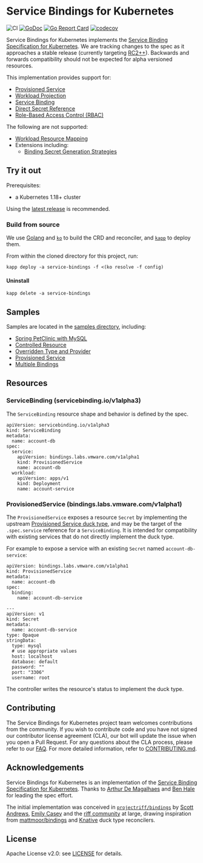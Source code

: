 
# Service Bindings for Kubernetes

![CI](https://github.com/vmware-labs/service-bindings/workflows/CI/badge.svg?branch=main)
[![GoDoc](https://godoc.org/github.com/vmware-labs/service-bindings?status.svg)](https://godoc.org/github.com/vmware-labs/service-bindings)
[![Go Report Card](https://goreportcard.com/badge/github.com/vmware-labs/service-bindings)](https://goreportcard.com/report/github.com/vmware-labs/service-bindings)
[![codecov](https://codecov.io/gh/vmware-labs/service-bindings/branch/main/graph/badge.svg)](https://codecov.io/gh/vmware-labs/service-bindings)


Service Bindings for Kubernetes implements the [Service Binding Specification for Kubernetes](https://github.com/k8s-service-bindings/spec). We are tracking changes to the spec as it approaches a stable release (currently targeting [RC2++](https://github.com/k8s-service-bindings/spec/tree/e874935880b120cfd809d691b0fee5baca023a2e)). Backwards and forwards compatibility should not be expected for alpha versioned resources.

This implementation provides support for:
- [Provisioned Service](https://github.com/k8s-service-bindings/spec/tree/e874935880b120cfd809d691b0fee5baca023a2e#provisioned-service)
- [Workload Projection](https://github.com/k8s-service-bindings/spec/tree/e874935880b120cfd809d691b0fee5baca023a2e#workload-projection)
- [Service Binding](https://github.com/k8s-service-bindings/spec/tree/e874935880b120cfd809d691b0fee5baca023a2e#service-binding)
- [Direct Secret Reference](https://github.com/k8s-service-bindings/spec/tree/e874935880b120cfd809d691b0fee5baca023a2e#direct-secret-reference)
- [Role-Based Access Control (RBAC)](https://github.com/k8s-service-bindings/spec/tree/e874935880b120cfd809d691b0fee5baca023a2e#role-based-access-control-rbac)

The following are not supported:
- [Workload Resource Mapping](https://github.com/k8s-service-bindings/spec/tree/e874935880b120cfd809d691b0fee5baca023a2e#workload-resource-mapping)
- Extensions including:
  - [Binding Secret Generation Strategies](https://github.com/k8s-service-bindings/spec/tree/e874935880b120cfd809d691b0fee5baca023a2e#binding-secret-generation-strategies)

## Try it out

Prerequisites:
- a Kubernetes 1.18+ cluster

Using the [latest release](https://github.com/vmware-labs/service-bindings/releases/latest) is recommended.

### Build from source

We use [Golang](https://golang.org) and [`ko`](https://github.com/google/ko) to build the CRD and reconciler, and [`kapp`](https://get-kapp.io) to deploy them.

From within the cloned directory for this project, run:

```
kapp deploy -a service-bindings -f <(ko resolve -f config)
```

#### Uninstall

```
kapp delete -a service-bindings
```

## Samples

Samples are located in the [samples directory](./samples), including:

- [Spring PetClinic with MySQL](./samples/spring-petclinic)
- [Controlled Resource](./samples/controlled-resource)
- [Overridden Type and Provider](./samples/overridden-type-provider)
- [Provisioned Service](./samples/provisioned-service)
- [Multiple Bindings](./samples/multi-binding)

## Resources

### ServiceBinding (servicebinding.io/v1alpha3)

The `ServiceBinding` resource shape and behavior is defined by the spec.

```
apiVersion: servicebinding.io/v1alpha3
kind: ServiceBinding
metadata:
  name: account-db
spec:
  service:
    apiVersion: bindings.labs.vmware.com/v1alpha1
    kind: ProvisionedService
    name: account-db
  workload:
    apiVersion: apps/v1
    kind: Deployment
    name: account-service
```

### ProvisionedService (bindings.labs.vmware.com/v1alpha1)

The `ProvisionedService` exposes a resource `Secret` by implementing the upstream [Provisioned Service duck type](https://github.com/k8s-service-bindings/spec#provisioned-service), and may be the target of the `.spec.service` reference for a `ServiceBinding`. It is intended for compatibility with existing services that do not directly implement the duck type.

For example to expose a service with an existing `Secret` named `account-db-service`:

```
apiVersion: bindings.labs.vmware.com/v1alpha1
kind: ProvisionedService
metadata:
  name: account-db
spec:
  binding:
    name: account-db-service

---
apiVersion: v1
kind: Secret
metadata:
  name: account-db-service
type: Opaque
stringData:
  type: mysql
  # use appropriate values
  host: localhost
  database: default
  password: ""
  port: "3306"
  username: root
```

The controller writes the resource's status to implement the duck type.

## Contributing

The Service Bindings for Kubernetes project team welcomes contributions from the community. If you wish to contribute code and you have not signed our contributor license agreement (CLA), our bot will update the issue when you open a Pull Request. For any questions about the CLA process, please refer to our [FAQ](https://cla.vmware.com/faq). For more detailed information, refer to [CONTRIBUTING.md](CONTRIBUTING.md).

## Acknowledgements

Service Bindings for Kubernetes is an implementation of the [Service Binding Specification for Kubernetes](https://github.com/k8s-service-bindings/spec). Thanks to [Arthur De Magalhaes](https://github.com/arthurdm) and [Ben Hale](https://github.com/nebhale) for leading the spec effort. 

The initial implementation was conceived in [`projectriff/bindings`](https://github.com/projectriff/bindings/) by [Scott Andrews](https://github.com/scothis), [Emily Casey](https://github.com/ekcasey) and the [riff community](https://github.com/orgs/projectriff/people) at large, drawing inspiration from [mattmoor/bindings](https://github.com/mattmoor/bindings) and [Knative](https://knative.dev) duck type reconcilers.

## License

Apache License v2.0: see [LICENSE](./LICENSE) for details.
